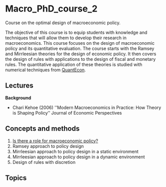 # Macro_PhD_course_2
Course on the optimal design of macroeconomic policy.

The objective of this course is to equip students with knowledge and techniques that will allow them to develop their research in macroeconomics. This course focuses on the design of macroeconomic policy and its quantitative evaluation. The course starts with the Ramsey and Mirrleesian theories for the design of economic policy. It then covers the design of rules with applications to the design of fiscal and monetary rules. The quantitative application of these theories is studied with numerical techniques from [QuantEcon](https://quantecon.org/lectures/).

Lectures
--------
**Background**
  - Chari Kehoe (2006) ''Modern Macroeconomics in Practice: How Theory is Shaping Policy’’ Journal of Economic Perspectives

Concepts and methods
--------------------
  1. [Is there a role for macroeconomic policy?](Cours/ECN7059_1.pdf)
  2. Ramsey approach to policy design
  3. Mirrleesian approach to policy design in a static environment
  4. Mirrleesian approach to policy design in a dynamic environment
  5. Design of rules with discretion

Topics
------
